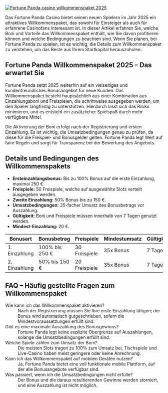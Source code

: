 [![Fortune Panda casino willkommenspaket 2025](https://123-caf.pages.dev/gitsignup.png)](https://vrmoo.ru/Bt82HjjY)

<p>Das Fortune Panda Casino bietet seinen neuen Spielern im Jahr 2025 ein attraktives Willkommenspaket, das sowohl für Einsteiger als auch für erfahrene Casinofans interessant ist. In dieser Artikel erfahren Sie, welche Boni und Vorteile das Willkommenspaket enthält, wie Sie davon profitieren können und welche Bedingungen zu beachten sind. Wenn Sie planen, bei Fortune Panda zu spielen, ist es wichtig, die Details zum Willkommenspaket zu verstehen, um das Beste aus Ihrem Startkapital herauszuholen.</p>  <h2>Fortune Panda Willkommenspaket 2025 – Das erwartet Sie</h2> <p>Fortune Panda setzt 2025 weiterhin auf ein vielseitiges und kundenfreundliches Bonusangebot für neue Kunden. Das Willkommenspaket besteht hauptsächlich aus einer Kombination aus Einzahlungsboni und Freispielen, die schrittweise ausgegeben werden, um den Spieler langfristig zu unterstützen. Hierdurch lässt sich das Risiko minimieren, und es entsteht ein zusätzlicher Spielspaß durch mehr verfügbare Mittel.</p> <p>Die Aktivierung der Boni erfolgt nach der Registrierung und ersten Einzahlung. Es ist wichtig, die Umsatzbedingungen genau zu prüfen, da diese für die Freispiel- und Bonusgelder gelten. Fortune Panda legt Wert auf faire Regeln und sorgt für Transparenz bei der Bewertung des Angebots.</p>  <h2>Details und Bedingungen des Willkommenspakets</h2> <ul> <li><strong>Ersteinzahlungsbonus:</strong> Bis zu 100% Bonus auf die erste Einzahlung, maximal 250 €.</li> <li><strong>Freispiele:</strong> 50 Freispiele, welche auf ausgewählte Slots verteilt ausgegeben werden.</li> <li><strong>Zweite Einzahlung:</strong> 50% Bonus bis zu 150 €.</li> <li><strong>Umsatzbedingungen:</strong> 35-facher Umsatz des Bonusbetrags vor Auszahlung.</li> <li><strong>Gültigkeit:</strong> Boni und Freispiele müssen innerhalb von 7 Tagen genutzt werden.</li> <li><strong>Mindest-Einzahlung:</strong> 20 €.</li> </ul>  <table> <thead> <tr> <th>Bonusart</th> <th>Bonusbetrag</th> <th>Freispiele</th> <th>Mindestumsatz</th> <th>Gültigkeit</th> </tr> </thead> <tbody> <tr> <td>1. Einzahlung</td> <td>100% bis 250 €</td> <td>30 Freispiele</td> <td>35x Bonus</td> <td>7 Tage</td> </tr> <tr> <td>2. Einzahlung</td> <td>50% bis 150 €</td> <td>20 Freispiele</td> <td>35x Bonus</td> <td>7 Tage</td> </tr> </tbody> </table>  <h2>FAQ – Häufig gestellte Fragen zum Willkommenspaket</h2> <dl>   <dt>Wie kann ich das Willkommenspaket aktivieren?</dt>   <dd>Nach der Registrierung müssen Sie Ihre erste Einzahlung tätigen; der Bonus wird automatisch gutgeschrieben, sofern die Mindestvoraussetzungen erfüllt sind.</dd>      <dt>Gibt es eine maximale Auszahlung des Bonusgewinns?</dt>   <dd>Fortune Panda legt keine explizite Obergrenze auf Auszahlungen, solange die Umsatzbedingungen erfüllt sind.</dd>      <dt>Welche Spiele zählen zum Umsatz der Boni?</dt>   <dd>Die meisten Slots tragen zu 100% zum Umsatz bei, Tischspiele und Live-Casino haben meist geringere oder keine Anrechnung.</dd>      <dt>Kann ich das Willkommenspaket auf mobilen Geräten nutzen?</dt>   <dd>Ja, Fortune Panda bietet eine voll funktionale mobile Plattform, auf der alle Bonusangebote verfügbar sind.</dd>      <dt>Was passiert, wenn ich die Umsatzbedingungen nicht erfülle?</dt>   <dd>Der Bonus und die daraus resultierenden Gewinne werden storniert, und eine Auszahlung ist nicht möglich.</dd> </dl>